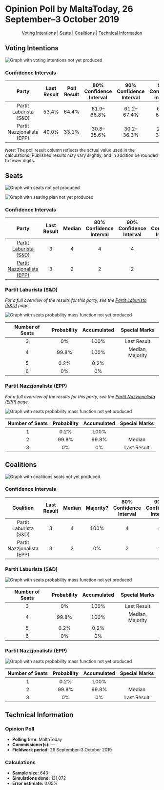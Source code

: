 # Opinion Poll by MaltaToday, 26 September–3 October 2019

<p align="center"><a href="#voting-intentions">Voting Intentions</a> | <a href="#seats">Seats</a> | <a href="#coalitions">Coalitions</a> | <a href="#technical-information">Technical Information</a></p>

## Voting Intentions

![Graph with voting intentions not yet produced](2019-10-03-MaltaToday.png "Voting Intentions")

### Confidence Intervals

| Party | Last Result | Poll Result | 80% Confidence Interval | 90% Confidence Interval | 95% Confidence Interval | 99% Confidence Interval |
|:-----:|:-----------:|:-----------:|:-----------------------:|:-----------------------:|:-----------------------:|:-----------------------:|
| Partit Laburista (S&D) | 53.4% | 64.4% | 61.9–66.8% |61.2–67.4% |60.6–68.0% |59.4–69.1% |
| Partit Nazzjonalista (EPP) | 40.0% | 33.1% | 30.8–35.6% |30.2–36.3% |29.6–36.9% |28.5–38.0% |

*Note:* The poll result column reflects the actual value used in the calculations. Published results may vary slightly, and in addition be rounded to fewer digits.

## Seats

![Graph with seats not yet produced](2019-10-03-MaltaToday-seats.png "Seats")

![Graph with seating plan not yet produced](2019-10-03-MaltaToday-seating-plan.png "Seating Plan")

### Confidence Intervals

| Party | Last Result | Median | 80% Confidence Interval | 90% Confidence Interval | 95% Confidence Interval | 99% Confidence Interval |
|:-----:|:-----------:|:------:|:-----------------------:|:-----------------------:|:-----------------------:|:-----------------------:|
| <a href="#partit-laburista-(s&d)">Partit Laburista (S&D)</a> | 3 | 4 | 4 |4 |4 |4 |
| <a href="#partit-nazzjonalista-(epp)">Partit Nazzjonalista (EPP)</a> | 3 | 2 | 2 |2 |2 |2 |

### Partit Laburista (S&D)

*For a full overview of the results for this party, see the [Partit Laburista (S&D)](party-partitlaburistasd.html) page.*

![Graph with seats probability mass function not yet produced](2019-10-03-MaltaToday-seats-pmf-partitlaburistasd.png "Seats Probability Mass Function")

| Number of Seats | Probability | Accumulated | Special Marks |
|:---------------:|:-----------:|:-----------:|:-------------:|
| 3 | 0% | 100% | Last Result |
| 4 | 99.8% | 100% | Median, Majority |
| 5 | 0.2% | 0.2% |  |
| 6 | 0% | 0% |  |

### Partit Nazzjonalista (EPP)

*For a full overview of the results for this party, see the [Partit Nazzjonalista (EPP)](party-partitnazzjonalistaepp.html) page.*

![Graph with seats probability mass function not yet produced](2019-10-03-MaltaToday-seats-pmf-partitnazzjonalistaepp.png "Seats Probability Mass Function")

| Number of Seats | Probability | Accumulated | Special Marks |
|:---------------:|:-----------:|:-----------:|:-------------:|
| 1 | 0.2% | 100% |  |
| 2 | 99.8% | 99.8% | Median |
| 3 | 0% | 0% | Last Result |


## Coalitions

![Graph with coalitions seats not yet produced](2019-10-03-MaltaToday-coalitions-seats.png "Coalitions Seats")

### Confidence Intervals

| Coalition | Last Result | Median | Majority? | 80% Confidence Interval | 90% Confidence Interval | 95% Confidence Interval | 99% Confidence Interval |
|:---------:|:-----------:|:------:|:---------:|:-----------------------:|:-----------------------:|:-----------------------:|:-----------------------:|
| Partit Laburista (S&D) | 3 | 4 | 100% | 4 | 4 | 4 | 4 |
| Partit Nazzjonalista (EPP) | 3 | 2 | 0% | 2 | 2 | 2 | 2 |

### Partit Laburista (S&D)

![Graph with seats probability mass function not yet produced](2019-10-03-MaltaToday-coalitions-seats-pmf-pl.png "Seats Probability Mass Function")

| Number of Seats | Probability | Accumulated | Special Marks |
|:---------------:|:-----------:|:-----------:|:-------------:|
| 3 | 0% | 100% | Last Result |
| 4 | 99.8% | 100% | Median, Majority |
| 5 | 0.2% | 0.2% |  |
| 6 | 0% | 0% |  |

### Partit Nazzjonalista (EPP)

![Graph with seats probability mass function not yet produced](2019-10-03-MaltaToday-coalitions-seats-pmf-pn.png "Seats Probability Mass Function")

| Number of Seats | Probability | Accumulated | Special Marks |
|:---------------:|:-----------:|:-----------:|:-------------:|
| 1 | 0.2% | 100% |  |
| 2 | 99.8% | 99.8% | Median |
| 3 | 0% | 0% | Last Result |


## Technical Information

### Opinion Poll

+ **Polling firm:** MaltaToday
+ **Commissioner(s):** —
+ **Fieldwork period:** 26 September–3 October 2019

### Calculations

+ **Sample size:** 643
+ **Simulations done:** 131,072
+ **Error estimate:** 0.05%

